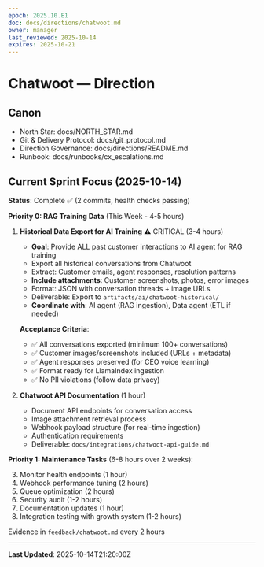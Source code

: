 ```yaml
---
epoch: 2025.10.E1
doc: docs/directions/chatwoot.md
owner: manager
last_reviewed: 2025-10-14
expires: 2025-10-21
---
```

# Chatwoot — Direction

## Canon
- North Star: docs/NORTH_STAR.md
- Git & Delivery Protocol: docs/git_protocol.md
- Direction Governance: docs/directions/README.md
- Runbook: docs/runbooks/cx_escalations.md

## Current Sprint Focus (2025-10-14)

**Status**: Complete ✅ (2 commits, health checks passing)

**Priority 0: RAG Training Data** (This Week - 4-5 hours)

1. **Historical Data Export for AI Training** ⚠️ CRITICAL (3-4 hours)
   - **Goal**: Provide ALL past customer interactions to AI agent for RAG training
   - Export all historical conversations from Chatwoot
   - Extract: Customer emails, agent responses, resolution patterns
   - **Include attachments**: Customer screenshots, photos, error images
   - Format: JSON with conversation threads + image URLs
   - Deliverable: Export to `artifacts/ai/chatwoot-historical/`
   - **Coordinate with**: AI agent (RAG ingestion), Data agent (ETL if needed)
   
   **Acceptance Criteria**:
   - ✅ All conversations exported (minimum 100+ conversations)
   - ✅ Customer images/screenshots included (URLs + metadata)
   - ✅ Agent responses preserved (for CEO voice learning)
   - ✅ Format ready for LlamaIndex ingestion
   - ✅ No PII violations (follow data privacy)

2. **Chatwoot API Documentation** (1 hour)
   - Document API endpoints for conversation access
   - Image attachment retrieval process
   - Webhook payload structure (for real-time ingestion)
   - Authentication requirements
   - Deliverable: `docs/integrations/chatwoot-api-guide.md`

**Priority 1: Maintenance Tasks** (6-8 hours over 2 weeks):

3. Monitor health endpoints (1 hour)
4. Webhook performance tuning (2 hours)
5. Queue optimization (2 hours)
6. Security audit (1-2 hours)
7. Documentation updates (1 hour)
8. Integration testing with growth system (1-2 hours)

Evidence in `feedback/chatwoot.md` every 2 hours

---

**Last Updated**: 2025-10-14T21:20:00Z
